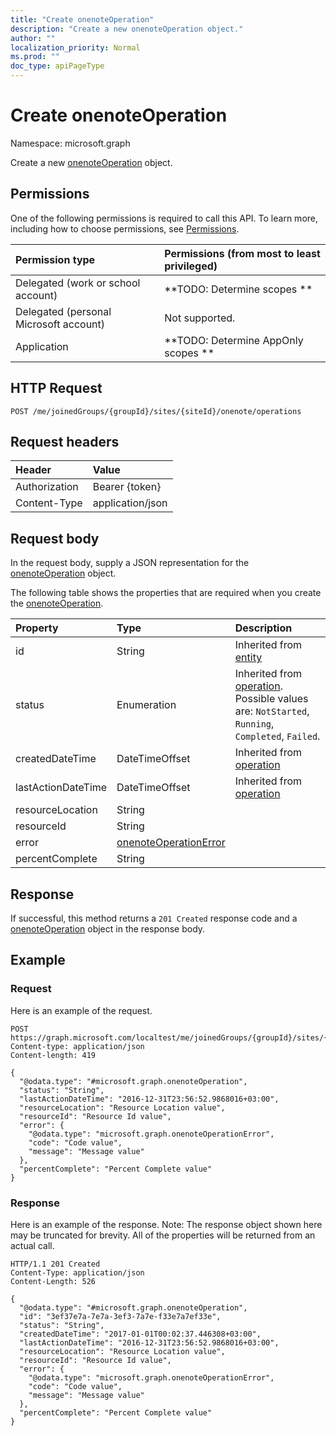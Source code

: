 ```yaml
---
title: "Create onenoteOperation"
description: "Create a new onenoteOperation object."
author: ""
localization_priority: Normal
ms.prod: ""
doc_type: apiPageType
---
```


# Create onenoteOperation

Namespace: microsoft.graph

Create a new [onenoteOperation](../resources/onenoteoperation.md) object.

## Permissions
One of the following permissions is required to call this API. To learn more, including how to choose permissions, see [Permissions](/concepts/permissions-reference.md).

|Permission type|Permissions (from most to least privileged)|
|:---|:---|
|Delegated (work or school account)|**TODO: Determine scopes **|
|Delegated (personal Microsoft account)|Not supported.|
|Application|**TODO: Determine AppOnly scopes **|

## HTTP Request
<!-- {
  "blockType": "ignored"
}
-->
``` http
POST /me/joinedGroups/{groupId}/sites/{siteId}/onenote/operations
```

## Request headers
|Header|Value|
|:---|:---|
|Authorization|Bearer {token}|
|Content-Type|application/json|

## Request body
In the request body, supply a JSON representation for the [onenoteOperation](../resources/onenoteoperation.md) object.

The following table shows the properties that are required when you create the [onenoteOperation](../resources/onenoteoperation.md).

|Property|Type|Description|
|:---|:---|:---|
|id|String| Inherited from [entity](../resources/entity.md)|
|status|Enumeration| Inherited from [operation](../resources/operation.md). Possible values are: `NotStarted`, `Running`, `Completed`, `Failed`.|
|createdDateTime|DateTimeOffset| Inherited from [operation](../resources/operation.md)|
|lastActionDateTime|DateTimeOffset| Inherited from [operation](../resources/operation.md)|
|resourceLocation|String||
|resourceId|String||
|error|[onenoteOperationError](../resources/onenoteoperationerror.md)||
|percentComplete|String||



## Response
If successful, this method returns a `201 Created` response code and a [onenoteOperation](../resources/onenoteoperation.md) object in the response body.

## Example

### Request
Here is an example of the request.
<!-- {
  "blockType": "request",
  "name": "create_onenoteoperation_from_"
}
-->
``` http
POST https://graph.microsoft.com/localtest/me/joinedGroups/{groupId}/sites/{siteId}/onenote/operations
Content-type: application/json
Content-length: 419

{
  "@odata.type": "#microsoft.graph.onenoteOperation",
  "status": "String",
  "lastActionDateTime": "2016-12-31T23:56:52.9868016+03:00",
  "resourceLocation": "Resource Location value",
  "resourceId": "Resource Id value",
  "error": {
    "@odata.type": "microsoft.graph.onenoteOperationError",
    "code": "Code value",
    "message": "Message value"
  },
  "percentComplete": "Percent Complete value"
}
```

### Response
Here is an example of the response. Note: The response object shown here may be truncated for brevity. All of the properties will be returned from an actual call.
<!-- {
  "blockType": "response",
  "truncated": true,
  "@odata.type": "microsoft.graph.onenoteoperation"
}
-->
``` http
HTTP/1.1 201 Created
Content-Type: application/json
Content-Length: 526

{
  "@odata.type": "#microsoft.graph.onenoteOperation",
  "id": "3ef37e7a-7e7a-3ef3-7a7e-f33e7a7ef33e",
  "status": "String",
  "createdDateTime": "2017-01-01T00:02:37.446308+03:00",
  "lastActionDateTime": "2016-12-31T23:56:52.9868016+03:00",
  "resourceLocation": "Resource Location value",
  "resourceId": "Resource Id value",
  "error": {
    "@odata.type": "microsoft.graph.onenoteOperationError",
    "code": "Code value",
    "message": "Message value"
  },
  "percentComplete": "Percent Complete value"
}
```

